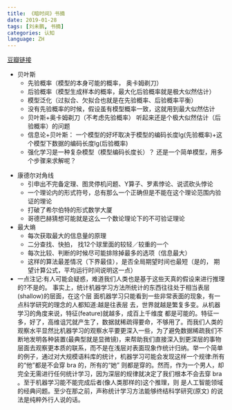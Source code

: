 ```yaml
---
title: 《暗时间》书摘
date: 2019-01-28
tags: [刘未鹏, 书摘]
categories: 认知
language: ZH
---
```


[豆瓣链接](https://book.douban.com/subject/6709809/)
* 贝叶斯
    * 先验概率（模型的本身可能的概率， 奥卡姆剃刀）
    * 后验概率（模型生成样本的概率，最大化后验概率就是极大似然估计）
    * 模型泛化（过拟合、欠拟合也就是在先验概率、后验概率平衡）
    * 没有先验概率的时候，假设虽有模型概率一致，这就用到最大似然估计
    * 贝叶斯+奥卡姆剃刀（不考虑先验概率） 听起来还是个极大似然估计（后验概率）的问题
    * 信息论+贝叶斯： 一个模型的好坏取决于模型的编码长度lg(先验概率)+这个模型下数据的编码长度lg(后验概率)
    * 强化学习是一种复杂模型（模型编码长度长）？ 还是一个简单模型，用多个步骤来求解呢？
<!-- more -->

* 康德尔对角线
    * 引申出不完备定理、图灵停机问题、Y算子、罗素悖论、说谎砍头悖论
    * 一个理论内的形式符号，总有那么一个正确但是不能在这个理论范围内验证的理论
    * 打破了希尔伯特的形式数学大厦
    * 哥德巴赫猜想可能就是这么一个数论理论下的不可验证理论
* 最大熵
    * 每次获取最大的信息量的原理
    * 二分查找、快拍， 找12个球里面的较轻／较重的一个
    * 每次比较、判断的时候尽可能排除掉最多的选项（信息最大）
    * 这样的算法最差情况（下界最佳），是否全局期望时间也最短（是的， 期望计算公式，平均运行时间说明这一点）
* 一点注记:有人可能会疑惑，难道我们人类也是基于这些天真的假设来进行推理的?不是的。 事实上，统计机器学习方法所统计的东西往往处于相当表层(shallow)的层面，在这个层 面机器学习只能看到一些非常表面的现象，有一点科学研究的理念的人都知道:越是往表层 去，世界就越是繁复多变。从机器学习的角度来说，特征(feature)就越多，成百上千维度 都是可能的。特征一多，好了，高维诅咒就产生了，数据就稀疏得要命，不够用了。而我们人类的观察水平显然比机器学习的观察水平要更深入一些，为了避免数据稀疏我们不断地发明各种装置(最典型就是显微镜)，来帮助我们直接深入到更深层的事物层面去观察更本质的联系，而不是在浅层对表面现象作统计归纳。举一个简单的例子，通过对大规模语料库的统计，机器学习可能会发现这样一个规律:所有的“他”都是不会穿 bra 的，所有的“她” 则都是穿的。然而，作为一个男人，却完全无需进行任何统计学习，因为深层的规律就决定了我们根本不会去穿 bra 。至于机器学习能不能完成后者(像人类那样的)这个推理，则 是人工智能领域的经典问题。至少在那之前，声称统计学习方法能够终结科学研究(原文) 的说法是纯粹外行人说的话。
